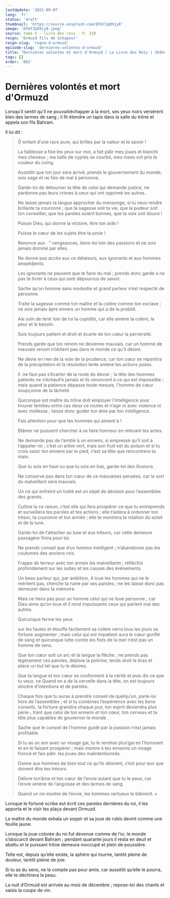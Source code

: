```yaml
---
lastUpdate: '2021-09-07'
lang: 'fr'
status: 'draft'
thumbnail: 'https://source.unsplash.com/EFm7JpD9jy8'
image: 'EFm7JpD9jy8.jpeg'
source: tome V - livre des rois - P. 319
reign: 'Ormuzd fils de Schapour'
reign-slug: 'regne-d-ormuzd'
episode-slug: 'dernieres-volontes-d-ormuzd'
title: "Dernières volontés et mort d'Ormuzd | Le Livre des Rois | Shâhnâmeh"
tags: []
order: '002'
---
```


<!-- LTeX: language=fr -->

# Dernières volontés et mort d'Ormuzd

Lorsqu’il sentit qu’il ne pouvaitiéchapper à la mort, ses yeux noirs versèrent bien des larmes de sang ; il fit étendre un tapis dans la salle du trône et appela son fils Bahram.

Il lui dit :

> Ô enfant d’une race pure, qui brilles par la valeur et le savoir !
>
> La faiblesse a fixé les yeux sur moi, a fait pâlir mes joues et blanchi mes cheveux ; ma taille de cyprès se courbe, mes roses ont pris la couleur du coing.
>
> Aussitôt que ton jour sera arrivé, prends le gouvernement du monde, sois sage et ne fais de mal à personne.
>
> Garde-toi de détourner ta tête de celui qui demande justice, ne pardonne pas leurs crimes à ceux qui ont opprimé les autres.
>
> Ne laisse jamais ta langue approcher du mensonge, si tu veux rendre brillante ta couronne ; que la sagesse soit ta vie, que la pudeur soit ton conseiller, que tes paroles soient bonnes, que ta voix soit douce !
>
> Puisse Dieu, qui donne la victoire, être ton aide !
>
> Puisse le cœur de les sujets être ta proie !
>
> Renonce aux . ” vengeances, tiens-toi loin des passions et ne sois jamais dominé par elles.
>
> Ne donne pas accès aux ce délateurs, aux ignorants et aux hommes àexpédjents.
>
> Les ignorants ne peuvent que te faire du mal ; prends donc garde à ne pas te livrer à ceux qui sont dépourvus de savoir.
>
> Sache qu’un homme sans modestie et grand parleur n’est respecté de personne.
>
> Traite la sagesse comme ton maître et la colère comme ton esclave ; ne sois jamais âpre envers un homme qui a de la probité.
>
> Aie soin de tenir loin de toi la cupidité, car elle amène la colère, la peur et le besoin.
>
> Sois toujours patient et droit et écarte de ton cœur la perversité.
>
> Prends garde que ton renom ne devienne mauvais, car un homme de mauvais renom n’obtient pas dans le monde ce qu’il désire.
>
> Ne dévie en rien de la voie de la prudence, car ton cœur se repentira de la précipitation et la résolution lente amène les actions justes.
>
> Il .ne faut pas s’écarter de la route du devoir ; la tête des hommes patients ne s’échaull’e jamais et ils renoncent à ce qui est impossible ; mais quand la patience dépasse toute mesure, l’homme de cœur soupçonne de la lâcheté.
>
> Quiconque est maître du trône doit employer l’intelligence pour trouver lemilieu entre ces deux ce routes et n’agir ni avec violence ni avec mollesse ; laisse donc guider ton âme par ton intelligence.
>
> Fais attention pour que les hommes qui aiment à !
>
> Blâmer ne puissent chercher à se faire honneur en relevant tes actes.
>
> Ne demande pas de l’amitié à un ennemi, si empressé qu’il soit à t’appeler roi ; c’est un arbre vert, mais son fruit est du poison et si tu crois saisir ton ennemi par le pied, c’est sa tête que rencontrera ta main.
>
> Que tu sois en haut ou que tu sois en bas, garde-toi des illusions.
>
> Ne conserve pas dans ton cœur de ce mauvaises pensées, car le sort du malveillant sera mauvais.
>
> Un roi qui enfreint un traité est un objet de dérision pour l’assemblée des grands.
>
> Cultive la ce raison, c’est elle qui fera prospérer ce que tu entreprends et surveillera tes paroles et tes actions ; elle t’aidera à ordonner ton trésor, ta couronne et ton armée ; elle te montrera la rotation du soleil et de la lune.
>
> Garde-toi de t’attacher au luxe et aux trésors, car cette demeure passagère finira pour toi.
>
> Ne prends conseil que d’un homme intelligent ; n’abandonne pas les coutumes des anciens rois.
>
> Frappe de terreur avec ton armée les malveillants ; réfléchis profondément sur les suites et les causes des événements.
>
> Un beau parleur qui, par ambition,
4
loue les hommes qui ne le méritent pas, cherche ta ruine par ses paroles ; ne les laisse donc pas demeurer dans ta mémoire.
>
> Mais ne tiens pas pour un homme celui qui ne loue personne ; car Dieu aime qu’on loue et il rend impuissants ceux qui parlent mal des autres.
>
> Quiconque ferme les yeux
>
> sur les fautes et étouffe facilement sa colère verra tous les jours sa fortune augmenter ; mais celui qui est impatient aura le cœur gonflé de sang et quiconque lutte contre les flots de la mer n’est pas un homme de sens.
>
> Que ton cœur soit un arc et la langue la flèche ; ne prends pas légèrement ces paroles, déploie la poitrine, tends droit le bras et place un but tel que tu le désires.
>
> Que ta langue et ton cœur se conforment à la vérité et puis dis ce que tu veux. ce Quand on a de la cervelle dans la tête, on est toujours sincère d’intentions et de paroles.
>
> Chaque fois que tu auras à prendre conseil de quelqu’un, parle-lui hors de l’assemblée ; et si tu combines l’expérience avec les bons conseils, ta fortune grandira chaque jour, ton esprit deviendra plus péné-, trant que celui de ton ennemi et ton cœur, ton cerveau et ta tête plus capables de gouverner le monde.
>
> Sache que le conseil de l’homme guidé par la passion n’est jamais profitable.
>
> Si tu as un ami avec un visage gai, tu le rendras plus’gai en l’honorant et en le faisant prospérer ; mais montre à tes ennemis un visage froncé et fais pâlir. les joues des malintentionnés.
>
> Donne aux hommes de bien tout ce qu’ils désirent, c’est pour eux que doivent être tes trésors.
>
> Délivre ton’âme et ton cœur de l’envie autant que tu le peux, car l’envie amène de l’angoisse et des larmes de sang.
>
> Quand un roi montre de l’envie, les hommes vertueux le blâment. »

Lorsque le fortuné scribe eut écrit ces paroles dernières du roi, il les apporta et le vizir les plaça devant Ormuzd.

Le maître du monde exhala un soppir et sa joue de rubis devint comme une feuille jaune.

Lorsque la joue colorée du roi fut devenue comme de l’or, le monde s’obscurcit devant Bahram ; pendant quarante jours il resta en deuil et abattu et le puissant trône demeura inoccupé et plein de poussière.

Telle est, depuis qu’elle existe, la sphère qui tourne, tantôt pleine de douleur, tantôt pleine de joie.

Si tu as du sens, ne la compte pas pour amie, car aussitôt qu’elle le pourra, elle te déchirera la peau.

La nuit d’Ormuid est arrivée au mois de décembre ; repose-toi des chants et saisis la coupe de vin.
